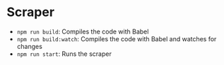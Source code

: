 # Scraper

- `npm run build`: Compiles the code with Babel
- `npm run build:watch`: Compiles the code with Babel and watches for changes
- `npm run start`: Runs the scraper
